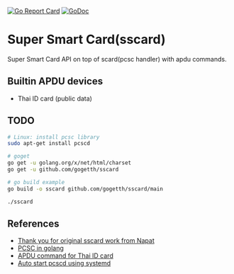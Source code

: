 [![Go Report Card](https://goreportcard.com/badge/github.com/gogetth/sscard)](https://goreportcard.com/report/github.com/gogetth/sscard)
[![GoDoc](https://godoc.org/github.com/gogetth/sscard?status.svg)](https://godoc.org/github.com/gogetth/sscard)

# Super Smart Card(sscard)

Super Smart Card API on top of scard(pcsc handler) with apdu commands.

## Builtin APDU devices

- Thai ID card (public data)

## TODO

``` bash
# Linux: install pcsc library
sudo apt-get install pcscd

# goget
go get -u golang.org/x/net/html/charset
go get -u github.com/gogetth/sscard

# go build example
go build -o sscard github.com/gogetth/sscard/main

./sscard
```

## References

- [Thank you for original sscard work from Napat](https://github.com/Napat/sscard)
- [PCSC in golang](https://ludovicrousseau.blogspot.fr/2016/09/pcsc-sample-in-go.html)
- [APDU command for Thai ID card](https://github.com/Napat/ThaiNationalIDCard/blob/master/APDU.md)
- [Auto start pcscd using systemd](https://ludovicrousseau.blogspot.com/2011/11/pcscd-auto-start-using-systemd.html)
